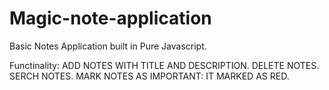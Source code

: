 # Magic-note-application
Basic Notes Application built in Pure Javascript.

Functinality:
  ADD NOTES WITH TITLE AND DESCRIPTION.
  DELETE NOTES.
  SERCH NOTES.
  MARK NOTES AS IMPORTANT: IT MARKED AS RED.
